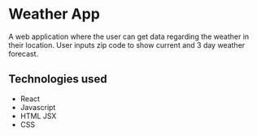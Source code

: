 # Weather App
A web application where the user can get data regarding the weather in their location. User inputs zip code to show current and 3 day weather forecast.


## Technologies used
- React
- Javascript
- HTML JSX
- CSS
